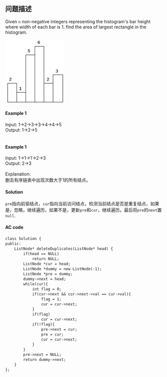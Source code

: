 ## 问题描述



Given <code>n</code> non-negative integers representing the histogram's bar height where width of each bar is 1. find the area of largest rectangle in the histogram.</br>

![Above is a histogram where width of each bar is 1, given height = [2,1,5,6,2,3]](https://github.com/myskety/leetcode/blob/master/images/histogram.png)


#### Example 1

Input: 1->2->3->3->4->4->5 </br>
Output: 1->2->5</br></br>

#### Example 1

Input: 1->1->1->2->3 </br>
Output: 2->3</br></br>
Explanation: </br>
删去有序链表中出现次数大于1的所有结点。



#### Solution
<code>pre</code>指向前驱结点，<code>cur</code>指向当前访问结点，检测当前结点是否是重复结点，如果是，忽略，继续遍历，如果不是，更新<code>pre</code>和<code>cur</code>，继续遍历。最后将<code>pre</code>的<code>next</code>置<code>null</code>.

#### AC code

```
class Solution {
public:
    ListNode* deleteDuplicates(ListNode* head) {
        if(head == NULL)
            return NULL;
        ListNode *cur = head;
        ListNode *dummy = new ListNode(-1);
        ListNode *pre = dummy;
        dummy->next = head;
        while(cur){
            int flag = 0;
            if(cur->next && cur->next->val == cur->val){
                flag = 1;
                cur = cur->next;
            }
            if(flag)
                cur = cur->next;
            if(!flag){
                pre->next = cur;
                pre = cur;
                cur = cur->next;
            }
        }
        pre->next = NULL;
        return dummy->next;
    }
};
```

